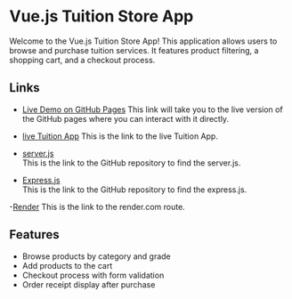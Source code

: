# Vue.js Tuition Store App

Welcome to the Vue.js Tuition Store App! This application allows users to browse and purchase tuition services.
It features product filtering, a shopping cart, and a checkout process.

## Links
- [Live Demo on GitHub Pages](https://thanesha.github.io/)
  This link will take you to the live version of the GitHub pages where you can interact with it directly.
  
- [live Tuition App](App/Tuition.html)
  This is the link to the live Tuition App.
  
- [server.js](/server.js)  
  This is the link to the GitHub repository to find the server.js.
  
- [Express.js](route/express.js)  
  This is the link to the GitHub repository to find the express.js.

-[Render](https://dashboard.render.com/web/srv-csoq3kpu0jms738nvgmg/deploys/dep-cspopljtq21c73983f40)
This is the link to the render.com route.

## Features

- Browse products by category and grade
- Add products to the cart
- Checkout process with form validation
- Order receipt display after purchase
